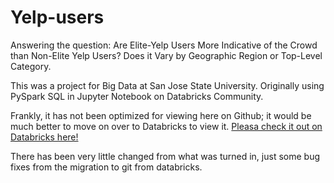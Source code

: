 # Yelp-users
Answering the question: Are Elite-Yelp Users More Indicative of the Crowd than Non-Elite Yelp Users? Does it Vary by Geographic Region or Top-Level Category.

This was a project for Big Data at San Jose State University. Originally using PySpark SQL in Jupyter Notebook on Databricks Community.

Frankly, it has not been optimized for viewing here on Github; it would be much better to move on over to Databricks to view it.
<a href="https://databricks-prod-cloudfront.cloud.databricks.com/public/4027ec902e239c93eaaa8714f173bcfc/5959384944956935/1623832811498000/2914468822202563/latest.html">Pleasa check it out on Databricks here!</a>


There has been very little changed from what was turned in, just some bug fixes from the migration to git from databricks.
